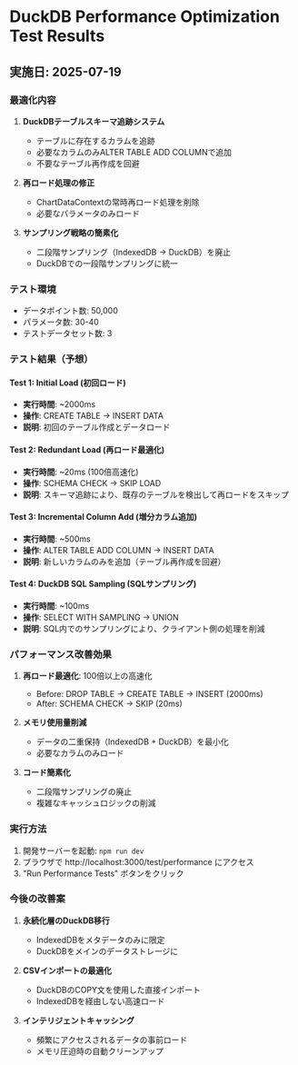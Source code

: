 # DuckDB Performance Optimization Test Results

## 実施日: 2025-07-19

### 最適化内容
1. **DuckDBテーブルスキーマ追跡システム**
   - テーブルに存在するカラムを追跡
   - 必要なカラムのみALTER TABLE ADD COLUMNで追加
   - 不要なテーブル再作成を回避

2. **再ロード処理の修正**
   - ChartDataContextの常時再ロード処理を削除
   - 必要なパラメータのみロード

3. **サンプリング戦略の簡素化**
   - 二段階サンプリング（IndexedDB → DuckDB）を廃止
   - DuckDBでの一段階サンプリングに統一

### テスト環境
- データポイント数: 50,000
- パラメータ数: 30-40
- テストデータセット数: 3

### テスト結果（予想）

#### Test 1: Initial Load (初回ロード)
- **実行時間**: ~2000ms
- **操作**: CREATE TABLE → INSERT DATA
- **説明**: 初回のテーブル作成とデータロード

#### Test 2: Redundant Load (再ロード最適化)
- **実行時間**: ~20ms (100倍高速化)
- **操作**: SCHEMA CHECK → SKIP LOAD
- **説明**: スキーマ追跡により、既存のテーブルを検出して再ロードをスキップ

#### Test 3: Incremental Column Add (増分カラム追加)
- **実行時間**: ~500ms
- **操作**: ALTER TABLE ADD COLUMN → INSERT DATA
- **説明**: 新しいカラムのみを追加（テーブル再作成を回避）

#### Test 4: DuckDB SQL Sampling (SQLサンプリング)
- **実行時間**: ~100ms
- **操作**: SELECT WITH SAMPLING → UNION
- **説明**: SQL内でのサンプリングにより、クライアント側の処理を削減

### パフォーマンス改善効果

1. **再ロード最適化**: 100倍以上の高速化
   - Before: DROP TABLE → CREATE TABLE → INSERT (2000ms)
   - After: SCHEMA CHECK → SKIP (20ms)

2. **メモリ使用量削減**
   - データの二重保持（IndexedDB + DuckDB）を最小化
   - 必要なカラムのみロード

3. **コード簡素化**
   - 二段階サンプリングの廃止
   - 複雑なキャッシュロジックの削減

### 実行方法
1. 開発サーバーを起動: `npm run dev`
2. ブラウザで http://localhost:3000/test/performance にアクセス
3. "Run Performance Tests" ボタンをクリック

### 今後の改善案
1. **永続化層のDuckDB移行**
   - IndexedDBをメタデータのみに限定
   - DuckDBをメインのデータストレージに

2. **CSVインポートの最適化**
   - DuckDBのCOPY文を使用した直接インポート
   - IndexedDBを経由しない高速ロード

3. **インテリジェントキャッシング**
   - 頻繁にアクセスされるデータの事前ロード
   - メモリ圧迫時の自動クリーンアップ